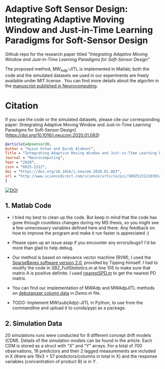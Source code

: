 # Adaptive Soft Sensor Design: Integrating Adaptive Moving Window and Just-in-Time Learning Paradigms for Soft-Sensor Design #
Github repo for the research paper titled _"Integrating Adaptive Moving Window and Just-in-Time Learning Paradigms for Soft-Sensor Design"_

The proposed method, MW<sub>Adp</sub>-JITL is implemented in Matlab; both the code and the simulated datasets we used in our experiments are freely available under MIT license . You can find more details about the algoritm in the [manuscript published in Neurocomputing](https://doi.org/10.1016/j.neucom.2020.01.083).

# Citation #
If you use the code or the simulated datasets, please cite our corresponding paper: [Integrating Adaptive Moving Window and Just-in-Time Learning Paradigms for Soft-Sensor Design] (https://doi.org/10.1016/j.neucom.2020.01.083)    
```bib
@article{adpsensor20,    
Author = "Aysun Urhan and Burak Alakent",
Title = "Integrating Adaptive Moving Window and Just-in-Time Learning Paradigms for Soft-Sensor Design",
Journal = "Neurocomputing",
Year = "2020",
issn = "0925-2312",
doi = "https://doi.org/10.1016/j.neucom.2020.01.083",
url = "http://www.sciencedirect.com/science/article/pii/S0925231220301417",
}
```

[![DOI](https://zenodo.org/badge/DOI/10.5281/zenodo.2619947.svg)](https://doi.org/10.5281/zenodo.2619947)

## 1. Matlab Code 
- I tried my best to clean up the code. But keep in mind that the code has gone through countless changes during my MS thesis, so you might see a few unnecessary variables defined here and there. Any feedback on how to improve the program and make it run faster is appreciated :)
- Please open up an issue asap if you encounter any errors/bugs!! I'd be more than glad to help debug.   

- Our method is based on relevance vector machine (RVM), I used the [SparseBayes software version 2.0](http://www.miketipping.com/downloads.htm), provided by Tipping himself. I had to modify the code in *SB2_FullStatistics.m* at line 105 to make sure that matrix A is positive definite. I used [nearestSPD.m](https://www.mathworks.com/matlabcentral/fileexchange/42885-nearestspd) to get the nearest PD matrix.
- You can find our implementation of MWAdp and MWAdpJITL methods on [debutanizer column data](https://www.springer.com/gp/book/9781846284793) in *Demo.m* file.
- TODO: Implement MW\sub{Adp}-JITL in Python, to use from the commandline and upload it to conda/pypi as a package.

## 2. Simulation Data
20 simulations runs were conducted for 8 different concept drift models (CDM). Details of the simulation models can be found in the article. Each CDM is stored as a struct with "X" and "Y" arrays. For a total of 700 observations, 19 predictors and their 2 lagged measurements are included in X (there are 19x3 = 57 predictors/columns in total in X) and the response variables (concentration of product B) is in Y.


